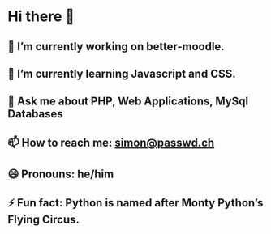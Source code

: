 # Hi there 👋



## 🔭 I’m currently working on better-moodle.
## 🌱 I’m currently learning Javascript and CSS.
## 💬 Ask me about PHP, Web Applications, MySql Databases
## 📫 How to reach me: simon@passwd.ch
## 😄 Pronouns: he/him
## ⚡ Fun fact: Python is named after Monty Python’s Flying Circus.

